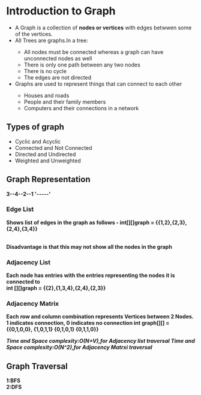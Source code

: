 <!DOCTYPE html>
<html>
<head>
<title>Graph</title>
</head>

<body>
    <h1>Introduction to Graph</h1>
    <ul>
        <li>A Graph is a collection of <b>nodes or vertices</b> with edges betwwen some of the vertices.</li>
        <li>All Trees are graphs.In a tree:</li>
        <ul>
            <li>All nodes must be connected whereas a graph can have unconnected nodes as well</li>
            <li>There is only one path between any two nodes </li>
            <li>There is no cycle </li>
            <li>The edges are not directed </li> 
        </ul>
        <li>Graphs are used to represent things that can connect to each other</li>
        <ul>
            <li>Houses and roads</li>
            <li>People and their family members </li>
            <li>Computers and their connections in a network</li>
        </ul>
    </ul>
    <h2>Types of graph</h2>
    <ul>
        <li>Cyclic and Acyclic</li>
        <li>Connected and Not Connected</li>
        <li>Directed and Undirected</li>
        <li>Weighted and Unweighted</li>
    </ul>
    <h2>Graph Representation</h2>
    <p>
        <b>3--4--2--1
           '-----'
        <b>
        <h3>Edge List</h3>
        <p>Shows list of edges in the graph as follows - int[][]graph = {{1,2},{2,3},{2,4},{3,4}}</p><br>
        Disadvantage is that this may not show all the nodes in the graph
        <h3>Adjacency List</h3>
        <p>Each node has entries with the entries representing the nodes it is connected to<br>
        int [][]graph = {{2},{1,3,4},{2,4},{2,3}}</p>
        <h3>Adjacency Matrix</h3>
        <p>Each row and column combination represents Vertices between 2 Nodes. 
            1 indicates connection, 0 indicates no connection 
        int graph[][] = {{0,1,0,0},
                         {1,0,1,1}       
                         {0,1,0,1}
                         {0,1,1,0}}
        </p>
        <i><b>Time and Space complexity:O(N+V),for Adjacency list traversal</b></i>
        <i><b>Time and Space complexity:O(N^2),for Adjacency Matrxi traversal</b></i>
        <h2>Graph Traversal</h2>
        <p>1:BFS<br>2:DFS</p>
    </p>
</body>

</html>